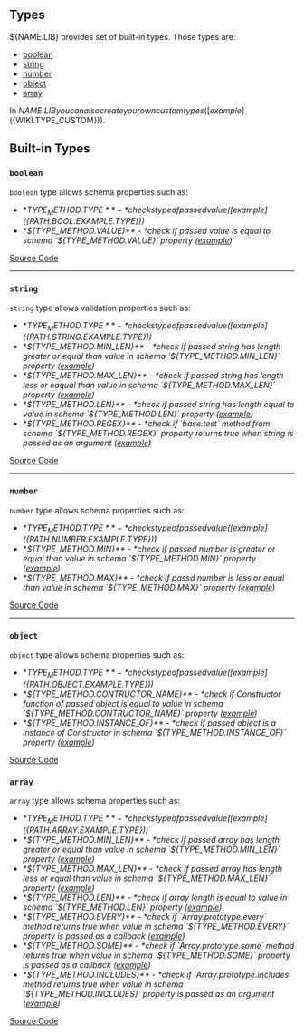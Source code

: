 ## Types
${NAME.LIB} provides set of built-in types. Those types are:
  - [boolean](#boolean)
  - [string](#string)
  - [number](#number)
  - [object](#object)
  - [array](#array)

In ${NAME.LIB} you can also create your own custom types ([example](${WIKI.TYPE_CUSTOM})).

## Built-in Types
### **`boolean`**
`boolean` type allows schema properties such as:
- **${TYPE_METHOD.TYPE}** - *checks type of passed value ([example](${PATH.BOOL.EXAMPLE.TYPE}))*
- **${TYPE_METHOD.VALUE}** - *check if passed value is equal to schema `${TYPE_METHOD.VALUE}` property ([example](${PATH.BOOL.EXAMPLE.VALUE}))*

[Source Code](${PATH.BOOL.SRC})
***
### **`string`**
`string` type allows validation properties such as:
- **${TYPE_METHOD.TYPE}** - *checks type of passed value ([example](${PATH.STRING.EXAMPLE.TYPE}))*
- **${TYPE_METHOD.MIN_LEN}** - *check if passed string has length greater or equal than value in schema `${TYPE_METHOD.MIN_LEN}` property ([example](${PATH.STRING.EXAMPLE.MIN_LEN}))*
- **${TYPE_METHOD.MAX_LEN}** - *check if passed string has length less or eaqual than value in schema `${TYPE_METHOD.MAX_LEN}` property ([example](${PATH.STRING.EXAMPLE.MAX_LEN}))*
- **${TYPE_METHOD.LEN}** - *check if passed string has length equal to value in schema `${TYPE_METHOD.LEN}` property ([example](${PATH.STRING.EXAMPLE.LEN}))*
- **${TYPE_METHOD.REGEX}** - *check if `base.test` method from schema `${TYPE_METHOD.REGEX}` property returns true when string is passed as an argument ([example](${PATH.STRING.EXAMPLE.REGEX}))*

[Source Code](${PATH.STRING.SRC})
***
### **`number`**
`number` type allows schema properties such as:
- **${TYPE_METHOD.TYPE}** - *checks type of passed value ([example](${PATH.NUMBER.EXAMPLE.TYPE}))*
- **${TYPE_METHOD.MIN}** - *check if passed number is greater or equal than value in schema `${TYPE_METHOD.MIN}` property ([example](${PATH.NUMBER.EXAMPLE.MIN}))*
- **${TYPE_METHOD.MAX}** - *check if passd number is less or equal than value in schema `${TYPE_METHOD.MAX}` property ([example](${PATH.NUMBER.EXAMPLE.MAX}))*

[Source Code](${PATH.NUMBER.SRC})
***
### **`object`**
`object` type allows schema properties such as:
- **${TYPE_METHOD.TYPE}** - *checks type of passed value ([example](${PATH.OBJECT.EXAMPLE.TYPE}))*
- **${TYPE_METHOD.CONTRUCTOR_NAME}** - *check if Constructor function of passed object is equal to value in schema `${TYPE_METHOD.CONTRUCTOR_NAME}` property ([example](${PATH.OBJECT.EXAMPLE.CONSTRUCTOR_NAME}))*
- **${TYPE_METHOD.INSTANCE_OF}** - *check if passed object is a instance of Constructor in schema `${TYPE_METHOD.INSTANCE_OF}` property ([example](${PATH.OBJECT.EXAMPLE.INSTANCE_OF}))*

[Source Code](${PATH.OBJECT.SRC})
### **`array`**
`array` type allows schema properties such as:
- **${TYPE_METHOD.TYPE}** - *checks type of passed value ([example](${PATH.ARRAY.EXAMPLE.TYPE}))*
- **${TYPE_METHOD.MIN_LEN}** - *check if passed array has length greater or equal than value in schema `${TYPE_METHOD.MIN_LEN}` property ([example](${PATH.ARRAY.EXAMPLE.MIN_LEN}))*
- **${TYPE_METHOD.MAX_LEN}** - *check if passed array has length less or equal than value in schema `${TYPE_METHOD.MAX_LEN}` property ([example](${PATH.ARRAY.EXAMPLE.MAX_LEN}))*
- **${TYPE_METHOD.LEN}** - *check if array length is equal to value in schema `${TYPE_METHOD.LEN}` property ([example](${PATH.ARRAY.EXAMPLE.LEN}))*
- **${TYPE_METHOD.EVERY}** - *check if `Array.prototype.every` method returns true when value in schema `${TYPE_METHOD.EVERY}` property is passed as a callback ([example](${PATH.ARRAY.EXAMPLE.EVERY}))*
- **${TYPE_METHOD.SOME}** - *check if `Array.prototype.some` method returns true when value in schema `${TYPE_METHOD.SOME}` property is passed as a callback ([example](${PATH.ARRAY.EXAMPLE.SOME}))*
- **${TYPE_METHOD.INCLUDES}** - *check if `Array.prototype.includes` method returns true when value in schema `${TYPE_METHOD.INCLUDES}` property is passed as an argument ([example](${PATH.ARRAY.EXAMPLE.INCLUDES}))*

[Source Code](src/types/Array.ts)
